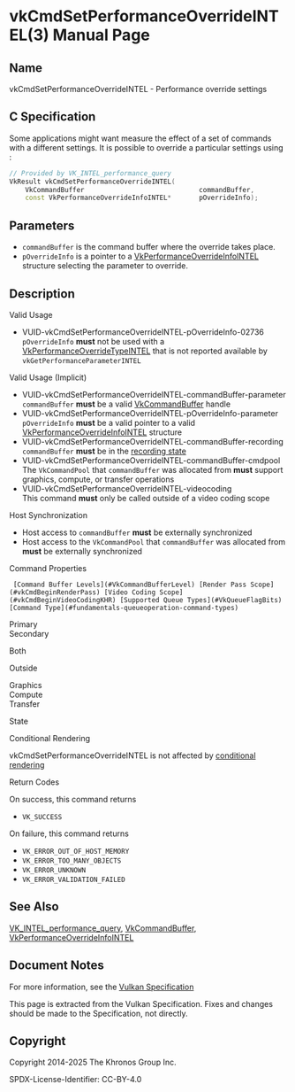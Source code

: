 # vkCmdSetPerformanceOverrideINTEL(3) Manual Page

## Name

vkCmdSetPerformanceOverrideINTEL - Performance override settings



## [](#_c_specification)C Specification

Some applications might want measure the effect of a set of commands with a different settings. It is possible to override a particular settings using :

```c++
// Provided by VK_INTEL_performance_query
VkResult vkCmdSetPerformanceOverrideINTEL(
    VkCommandBuffer                             commandBuffer,
    const VkPerformanceOverrideInfoINTEL*       pOverrideInfo);
```

## [](#_parameters)Parameters

- `commandBuffer` is the command buffer where the override takes place.
- `pOverrideInfo` is a pointer to a [VkPerformanceOverrideInfoINTEL](https://registry.khronos.org/vulkan/specs/latest/man/html/VkPerformanceOverrideInfoINTEL.html) structure selecting the parameter to override.

## [](#_description)Description

Valid Usage

- [](#VUID-vkCmdSetPerformanceOverrideINTEL-pOverrideInfo-02736)VUID-vkCmdSetPerformanceOverrideINTEL-pOverrideInfo-02736  
  `pOverrideInfo` **must** not be used with a [VkPerformanceOverrideTypeINTEL](https://registry.khronos.org/vulkan/specs/latest/man/html/VkPerformanceOverrideTypeINTEL.html) that is not reported available by `vkGetPerformanceParameterINTEL`

Valid Usage (Implicit)

- [](#VUID-vkCmdSetPerformanceOverrideINTEL-commandBuffer-parameter)VUID-vkCmdSetPerformanceOverrideINTEL-commandBuffer-parameter  
  `commandBuffer` **must** be a valid [VkCommandBuffer](https://registry.khronos.org/vulkan/specs/latest/man/html/VkCommandBuffer.html) handle
- [](#VUID-vkCmdSetPerformanceOverrideINTEL-pOverrideInfo-parameter)VUID-vkCmdSetPerformanceOverrideINTEL-pOverrideInfo-parameter  
  `pOverrideInfo` **must** be a valid pointer to a valid [VkPerformanceOverrideInfoINTEL](https://registry.khronos.org/vulkan/specs/latest/man/html/VkPerformanceOverrideInfoINTEL.html) structure
- [](#VUID-vkCmdSetPerformanceOverrideINTEL-commandBuffer-recording)VUID-vkCmdSetPerformanceOverrideINTEL-commandBuffer-recording  
  `commandBuffer` **must** be in the [recording state](#commandbuffers-lifecycle)
- [](#VUID-vkCmdSetPerformanceOverrideINTEL-commandBuffer-cmdpool)VUID-vkCmdSetPerformanceOverrideINTEL-commandBuffer-cmdpool  
  The `VkCommandPool` that `commandBuffer` was allocated from **must** support graphics, compute, or transfer operations
- [](#VUID-vkCmdSetPerformanceOverrideINTEL-videocoding)VUID-vkCmdSetPerformanceOverrideINTEL-videocoding  
  This command **must** only be called outside of a video coding scope

Host Synchronization

- Host access to `commandBuffer` **must** be externally synchronized
- Host access to the `VkCommandPool` that `commandBuffer` was allocated from **must** be externally synchronized

Command Properties

     [Command Buffer Levels](#VkCommandBufferLevel) [Render Pass Scope](#vkCmdBeginRenderPass) [Video Coding Scope](#vkCmdBeginVideoCodingKHR) [Supported Queue Types](#VkQueueFlagBits) [Command Type](#fundamentals-queueoperation-command-types)

Primary  
Secondary

Both

Outside

Graphics  
Compute  
Transfer

State

Conditional Rendering

vkCmdSetPerformanceOverrideINTEL is not affected by [conditional rendering](#drawing-conditional-rendering)

Return Codes

On success, this command returns

- `VK_SUCCESS`

On failure, this command returns

- `VK_ERROR_OUT_OF_HOST_MEMORY`
- `VK_ERROR_TOO_MANY_OBJECTS`
- `VK_ERROR_UNKNOWN`
- `VK_ERROR_VALIDATION_FAILED`

## [](#_see_also)See Also

[VK\_INTEL\_performance\_query](https://registry.khronos.org/vulkan/specs/latest/man/html/VK_INTEL_performance_query.html), [VkCommandBuffer](https://registry.khronos.org/vulkan/specs/latest/man/html/VkCommandBuffer.html), [VkPerformanceOverrideInfoINTEL](https://registry.khronos.org/vulkan/specs/latest/man/html/VkPerformanceOverrideInfoINTEL.html)

## [](#_document_notes)Document Notes

For more information, see the [Vulkan Specification](https://registry.khronos.org/vulkan/specs/latest/html/vkspec.html#vkCmdSetPerformanceOverrideINTEL)

This page is extracted from the Vulkan Specification. Fixes and changes should be made to the Specification, not directly.

## [](#_copyright)Copyright

Copyright 2014-2025 The Khronos Group Inc.

SPDX-License-Identifier: CC-BY-4.0